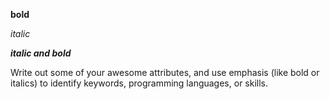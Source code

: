 **bold**

_italic_

**_italic and bold_**

Write out some of your awesome attributes, and use emphasis (like bold or italics) to identify keywords, programming languages, or skills. 
